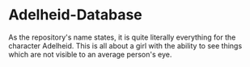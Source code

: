 # Adelheid-Database
As the repository's name states, it is quite literally everything for the character Adelheid.
This is all about a girl with the ability to see things which are not visible to an average person's eye.
